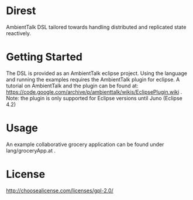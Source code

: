 # Direst
AmbientTalk DSL tailored towards handling distributed and replicated state reactively.
# Getting Started
The DSL is provided as an AmbientTalk eclipse project.
Using the language and running the examples requires the AmbientTalk plugin for eclipse.
A tutorial on AmbientTalk and the plugin can be found at: https://code.google.com/archive/p/ambienttalk/wikis/EclipsePlugin.wiki .
Note: the plugin is only supported for Eclipse versions until Juno (Eclipse 4.2)
# Usage
An example collaborative grocery application can be found under lang/groceryApp.at .
# License
http://choosealicense.com/licenses/gpl-2.0/
